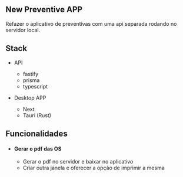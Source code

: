 ## New Preventive APP

Refazer o aplicativo de preventivas com uma api separada rodando no servidor local.

## Stack
  - API
    * fastify
    * prisma
    * typescript

  - Desktop APP
    * Next
    * Tauri (Rust)

## Funcionalidades



* #### Gerar o pdf das OS
  - Gerar o pdf no servidor e baixar no aplicativo
  - Criar outra janela e oferecer a opção de imprimir a mesma
